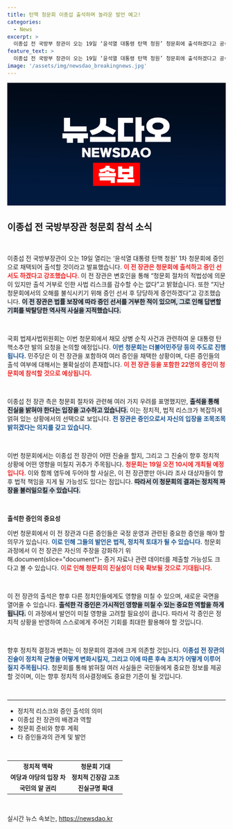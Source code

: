 ```yaml
---
title: 탄핵 청문회 이종섭 출석하며 놀라운 발언 예고!
categories:
  - News
excerpt: >
  이종섭 전 국방부 장관이 오는 19일 ‘윤석열 대통령 탄핵 청원’ 청문회에 출석하겠다고 공식 선언했다. 적법성 논란 속에서도 그는 증언 기회를 위해 당당히 증인 선서할 예정이다. 과연 그의 증언이 정치적 파장을 일으킬지 귀추가 주목된다!
feature_text: >
  이종섭 전 국방부 장관이 오는 19일 ‘윤석열 대통령 탄핵 청원’ 청문회에 출석하겠다고 공식 선언했다. 적법성 논란 속에서도 그는 증언 기회를 위해 당당히 증인 선서할 예정이다. 과연 그의 증언이 정치적 파장을 일으킬지 귀추가 주목된다!
image: '/assets/img/newsdao_breakingnews.jpg'
---
```


<p><img src="/assets/img/newsdao_breakingnews.jpg" alt="bookingtag 속보" /></p>

<h2 data-ke-size="size26">이종섭 전 국방부장관 청문회 참석 소식</h2>

<p data-ke-size="size16">&nbsp;</p>

<p>이종섭 전 국방부장관이 오는 19일 열리는 ‘윤석열 대통령 탄핵 청원’ 1차 청문회에 증인으로 채택되어 출석할 것이라고 발표했습니다. <b><span style="color: #ee2323;">이 전 장관은 청문회에 출석하고 증인 선서도 하겠다고 강조했습니다.</span></b> 이 전 장관은 변호인을 통해 “청문회 절차의 적법성에 의문이 있지만 출석 거부로 인한 사법 리스크를 감수할 수는 없다”고 밝혔습니다.  또한 “지난 청문회에서의 오해를 불식시키기 위해 증인 선서 후 당당하게 증언하겠다”고 강조했습니다. <b><span style="background-color: #21538527;">이 전 장관은 법률 보장에 따라 증인 선서를 거부한 적이 있으며, 그로 인해 답변할 기회를 박탈당한 역사적 사실을 지적했습니다.</span></b></p>

<p data-ke-size="size16">&nbsp;</p>

<p>국회 법제사법위원회는 이번 청문회에서 채모 상병 순직 사건과 관련하여 윤 대통령 탄핵소추안 발의 요청을 논의할 예정입니다. <b><span style="color: #1a5490;">이번 청문회는 더불어민주당 등의 주도로 진행됩니다.</span></b> 민주당은 이 전 장관을 포함하여 여러 증인을 채택한 상황이며, 다른 증인들의 출석 여부에 대해서는 불확실성이 존재합니다. <b><span style="color: #ee2323;">이 전 장관 등을 포함한 22명의 증인이 청문회에 참석할 것으로 예상됩니다.</span></b> </p>

<p data-ke-size="size16">&nbsp;</p>

<p>이종섭 전 장관 측은 청문회 절차와 관련해 여러 가지 우려를 표명했지만, <b><span style="background-color: #21538527;">출석을 통해 진실을 밝혀야 한다는 입장을 고수하고 있습니다.</span></b> 이는 정치적, 법적 리스크가 복잡하게 얽혀 있는 상황에서의 선택으로 보입니다. <b><span style="color: #1a5490;">전 장관은 증인으로서 자신의 입장을 조목조목 밝히겠다는 의지를 갖고 있습니다.</span></b></p>

<p data-ke-size="size16">&nbsp;</p>

<p>이번 청문회에서는 이종섭 전 장관이 어떤 진술을 할지, 그리고 그 진술이 향후 정치적 상황에 어떤 영향을 미칠지 귀추가 주목됩니다. <b><span style="color: #ee2323;">청문회는 19일 오전 10시에 개최될 예정입니다.</span></b> 이와 함께 염두에 두어야 할 사실은, 이 전 장관뿐만 아니라 조사 대상자들이 향후 법적 책임을 지게 될 가능성도 있다는 점입니다. <b><span style="background-color: #21538527;">따라서 이 청문회의 결과는 정치적 파장을 불러일으킬 수 있습니다.</span></b></p>

<p data-ke-size="size16">&nbsp;</p>

<p><strong>출석한 증인의 중요성</strong> </p>

<p>이번 청문회에서 이 전 장관과 다른 증인들은 국정 운영과 관련된 중요한 증언을 해야 할 의무가 있습니다. <b><span style="color: #1a5490;">이로 인해 그들의 발언은 법적, 정치적 토대가 될 수 있습니다.</span></b> 청문회 과정에서 이 전 장관은 자신의 주장을 강화하기 위해.document(slice="document")- 증거 자료나 관련 데이터를 제출할 가능성도 크다고 볼 수 있습니다. <b><span style="color: #ee2323;">이로 인해 청문회의 진실성이 더욱 확보될 것으로 기대됩니다.</span></b></p>

<p data-ke-size="size16">&nbsp;</p>

<p>이 전 장관의 출석은 향후 다른 정치인들에게도 영향을 미칠 수 있으며, 새로운 국면을 열어줄 수 있습니다. <b><span style="background-color: #21538527;">출석한 각 증인은 가시적인 영향을 미칠 수 있는 중요한 역할을 하게 됩니다.</span></b> 이 과정에서 발언이 미칠 영향을 고려할 필요성이 큽니다. 따라서 각 증인은 정치적 상황을 반영하여 스스로에게 주어진 기회를 최대한 활용해야 할 것입니다. </p>

<p data-ke-size="size16">&nbsp;</p>

<p>향후 정치적 결정과 변화는 이 청문회의 결과에 크게 의존할 것입니다. <b><span style="color: #1a5490;">이종섭 전 장관의 진술이 정치적 균형을 어떻게 변화시킬지, 그리고 이에 따른 후속 조치가 어떻게 이루어질지 주목됩니다.</span></b> 청문회를 통해 밝혀질 여러 사실들은 국민들에게 중요한 정보를 제공할 것이며, 이는 향후 정치적 의사결정에도 중요한 기준이 될 것입니다. </p>

<p data-ke-size="size16">&nbsp;</p>

<hr>

<ul>
    <li>정치적 리스크와 증인 출석의 의미</li>
    <li>이종섭 전 장관의 배경과 역할</li>
    <li>청문회 준비와 향후 계획</li>
    <li>타 증인들과의 관계 및 발언</li>
</ul>

<p data-ke-size="size16">&nbsp;</p>

<table>
    <tr>
        <td style="text-align: center; height: 17px;"><b>정치적 맥락</b></td>
        <td style="text-align: center; height: 17px;"><b>청문회 기대</b></td>
    </tr>
    <tr>
        <td style="text-align: center; height: 17px;"><b>여당과 야당의 입장 차</b></td>
        <td style="text-align: center; height: 17px;"><b>정치적 긴장감 고조</b></td>
    </tr>
    <tr>
        <td style="text-align: center; height: 17px;"><b>국민의 알 권리</b></td>
        <td style="text-align: center; height: 17px;"><b>진실규명 확대</b></td>
    </tr>
</table>

<p data-ke-size="size16">&nbsp;</p>
실시간 뉴스 속보는, <a href="https://newsdao.kr" rel="dofollow">https://newsdao.kr</a>


